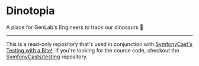 # Dinotopia
A place for GenLab's Engineers to track our dinosaurs 🦕

---

This is a read-only repository that's used in conjunction with
[SymfonyCast's Testing with a Bite!](https://symfonycasts.com). If you're looking
for the course code, checkout the [SymfonyCasts/testing](https://github.com/SymfonyCasts/testing)
repository.
